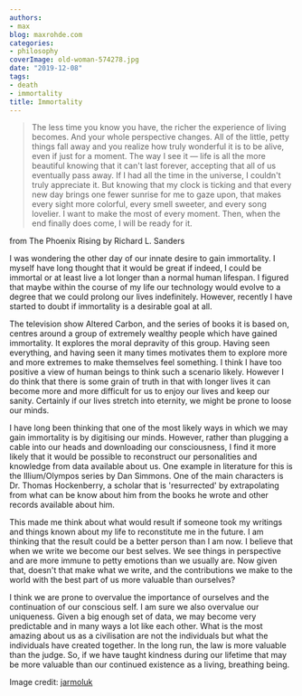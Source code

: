 ```yaml
---
authors:
- max
blog: maxrohde.com
categories:
- philosophy
coverImage: old-woman-574278.jpg
date: "2019-12-08"
tags:
- death
- immortality
title: Immortality
---
```


> The less time you know you have, the richer the experience of living becomes. And your whole perspective changes. All of the little, petty things fall away and you realize how truly wonderful it is to be alive, even if just for a moment. The way I see it — life is all the more beautiful knowing that it can't last forever, accepting that all of us eventually pass away. If I had all the time in the universe, I couldn't truly appreciate it. But knowing that my clock is ticking and that every new day brings one fewer sunrise for me to gaze upon, that makes every sight more colorful, every smell sweeter, and every song lovelier. I want to make the most of every moment. Then, when the end finally does come, I will be ready for it.

from The Phoenix Rising by Richard L. Sanders

I was wondering the other day of our innate desire to gain immortality. I myself have long thought that it would be great if indeed, I could be immortal or at least live a lot longer than a normal human lifespan. I figured that maybe within the course of my life our technology would evolve to a degree that we could prolong our lives indefinitely. However, recently I have started to doubt if immortality is a desirable goal at all.

The television show Altered Carbon, and the series of books it is based on, centres around a group of extremely wealthy people which have gained immortality. It explores the moral depravity of this group. Having seen everything, and having seen it many times motivates them to explore more and more extremes to make themselves feel something. I think I have too positive a view of human beings to think such a scenario likely. However I do think that there is some grain of truth in that with longer lives it can become more and more difficult for us to enjoy our lives and keep our sanity. Certainly if our lives stretch into eternity, we might be prone to loose our minds.

I have long been thinking that one of the most likely ways in which we may gain immortality is by digitising our minds. However, rather than plugging a cable into our heads and downloading our consciousness, I find it more likely that it would be possible to reconstruct our personalities and knowledge from data available about us. One example in literature for this is the Illium/Olympos series by Dan Simmons. One of the main characters is Dr. Thomas Hockenberry, a scholar that is 'resurrected' by extrapolating from what can be know about him from the books he wrote and other records available about him.

This made me think about what would result if someone took my writings and things known about my life to reconstitute me in the future. I am thinking that the result could be a better person than I am now. I believe that when we write we become our best selves. We see things in perspective and are more immune to petty emotions than we usually are. Now given that, doesn't that make what we write, and the contributions we make to the world with the best part of us more valuable than ourselves?

I think we are prone to overvalue the importance of ourselves and the continuation of our conscious self. I am sure we also overvalue our uniqueness. Given a big enough set of data, we may become very predictable and in many ways a lot like each other. What is the most amazing about us as a civilisation are not the individuals but what the individuals have created together. In the long run, the law is more valuable than the judge. So, if we have taught kindness during our lifetime that may be more valuable than our continued existence as a living, breathing being.

Image credit: [jarmoluk](https://pixabay.com/photos/old-woman-desert-old-age-bedouin-574278/)